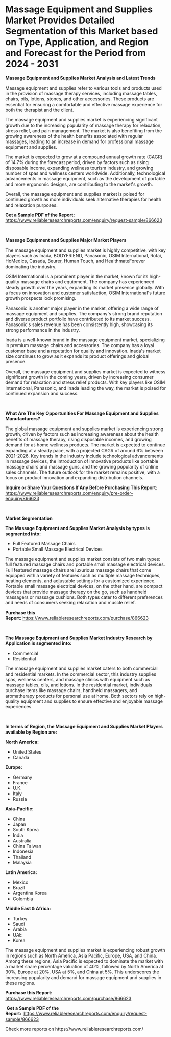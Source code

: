 <p><h1>Massage Equipment and Supplies Market Provides Detailed Segmentation of this Market based on Type, Application, and Region and Forecast for the Period from 2024 - 2031</h1></p><p><strong>Massage Equipment and Supplies Market Analysis and Latest Trends</strong></p>
<p><p>Massage equipment and supplies refer to various tools and products used in the provision of massage therapy services, including massage tables, chairs, oils, lotions, stones, and other accessories. These products are essential for ensuring a comfortable and effective massage experience for both the therapist and the client.</p><p>The massage equipment and supplies market is experiencing significant growth due to the increasing popularity of massage therapy for relaxation, stress relief, and pain management. The market is also benefiting from the growing awareness of the health benefits associated with regular massages, leading to an increase in demand for professional massage equipment and supplies.</p><p>The market is expected to grow at a compound annual growth rate (CAGR) of 14.7% during the forecast period, driven by factors such as rising disposable income, expanding wellness tourism industry, and growing number of spas and wellness centers worldwide. Additionally, technological advancements in massage equipment, such as the development of portable and more ergonomic designs, are contributing to the market's growth.</p><p>Overall, the massage equipment and supplies market is poised for continued growth as more individuals seek alternative therapies for health and relaxation purposes.</p></p>
<p><strong>Get a Sample PDF of the Report:&nbsp;</strong> <a href="https://www.reliableresearchreports.com/enquiry/request-sample/866623">https://www.reliableresearchreports.com/enquiry/request-sample/866623</a></p>
<p>&nbsp;</p>
<p><strong>Massage Equipment and Supplies Major Market Players</strong></p>
<p><p>The massage equipment and supplies market is highly competitive, with key players such as Inada, BODYFRIEND, Panasonic, OSIM International, Rotai, HoMedics, Casada, Beurer, Human Touch, and HealthmateForever dominating the industry.</p><p>OSIM International is a prominent player in the market, known for its high-quality massage chairs and equipment. The company has experienced steady growth over the years, expanding its market presence globally. With a focus on innovation and customer satisfaction, OSIM International's future growth prospects look promising.</p><p>Panasonic is another major player in the market, offering a wide range of massage equipment and supplies. The company's strong brand reputation and diverse product portfolio have contributed to its market success. Panasonic's sales revenue has been consistently high, showcasing its strong performance in the industry.</p><p>Inada is a well-known brand in the massage equipment market, specializing in premium massage chairs and accessories. The company has a loyal customer base and a reputation for quality and innovation. Inada's market size continues to grow as it expands its product offerings and global presence.</p><p>Overall, the massage equipment and supplies market is expected to witness significant growth in the coming years, driven by increasing consumer demand for relaxation and stress relief products. With key players like OSIM International, Panasonic, and Inada leading the way, the market is poised for continued expansion and success.</p></p>
<p>&nbsp;</p>
<p><strong>What Are The Key Opportunities For Massage Equipment and Supplies Manufacturers?</strong></p>
<p><p>The global massage equipment and supplies market is experiencing strong growth, driven by factors such as increasing awareness about the health benefits of massage therapy, rising disposable incomes, and growing demand for at-home wellness products. The market is expected to continue expanding at a steady pace, with a projected CAGR of around 6% between 2021-2026. Key trends in the industry include technological advancements in massage devices, the introduction of innovative products like portable massage chairs and massage guns, and the growing popularity of online sales channels. The future outlook for the market remains positive, with a focus on product innovation and expanding distribution channels.</p></p>
<p><strong>Inquire or Share Your Questions If Any Before Purchasing This Report:</strong> <a href="https://www.reliableresearchreports.com/enquiry/pre-order-enquiry/866623">https://www.reliableresearchreports.com/enquiry/pre-order-enquiry/866623</a></p>
<p>&nbsp;</p>
<p><strong>Market Segmentation</strong></p>
<p><strong>The Massage Equipment and Supplies Market Analysis by types is segmented into:</strong></p>
<p><ul><li>Full Featured Massage Chairs</li><li>Portable Small Massage Electrical Devices</li></ul></p>
<p><p>The massage equipment and supplies market consists of two main types: full featured massage chairs and portable small massage electrical devices. Full featured massage chairs are luxurious massage chairs that come equipped with a variety of features such as multiple massage techniques, heating elements, and adjustable settings for a customized experience. Portable small massage electrical devices, on the other hand, are compact devices that provide massage therapy on the go, such as handheld massagers or massage cushions. Both types cater to different preferences and needs of consumers seeking relaxation and muscle relief.</p></p>
<p><strong>Purchase this Report:&nbsp;</strong><a href="https://www.reliableresearchreports.com/purchase/866623">https://www.reliableresearchreports.com/purchase/866623</a></p>
<p>&nbsp;</p>
<p><strong>The Massage Equipment and Supplies Market Industry Research by Application is segmented into:</strong></p>
<p><ul><li>Commercial</li><li>Residential</li></ul></p>
<p><p>The massage equipment and supplies market caters to both commercial and residential markets. In the commercial sector, this industry supplies spas, wellness centers, and massage clinics with equipment such as massage tables, oils, and lotions. In the residential market, individuals purchase items like massage chairs, handheld massagers, and aromatherapy products for personal use at home. Both sectors rely on high-quality equipment and supplies to ensure effective and enjoyable massage experiences.</p></p>
<p>&nbsp;</p>
<p><strong>In terms of Region, the Massage Equipment and Supplies Market Players available by Region are:</strong></p>
<p>
    <p> <strong> North America: </strong>
        <ul>
            <li>United States</li>
            <li>Canada</li>
        </ul>
        </p> 
    <p> <strong> Europe: </strong>
        <ul>
            <li>Germany</li>
            <li>France</li>
            <li>U.K.</li>
            <li>Italy</li>
            <li>Russia</li>
        </ul>
        </p> 
    <p> <strong> Asia-Pacific: </strong>
        <ul>
            <li>China</li>
            <li>Japan</li>
            <li>South Korea</li>
            <li>India</li>
            <li>Australia</li>
            <li>China Taiwan</li>
            <li>Indonesia</li>
            <li>Thailand</li>
            <li>Malaysia</li>
        </ul>
        </p> 
    <p> <strong> Latin America: </strong>
        <ul>
            <li>Mexico</li>
            <li>Brazil</li>
            <li>Argentina Korea</li>
            <li>Colombia</li>
        </ul>
        </p> 
    <p> <strong> Middle East & Africa: </strong>
        <ul>
            <li>Turkey</li>
            <li>Saudi</li>
            <li>Arabia</li>
            <li>UAE</li>
            <li>Korea</li>
        </ul>
    </p>
    </p>
<p><p>The massage equipment and supplies market is experiencing robust growth in regions such as North America, Asia Pacific, Europe, USA, and China. Among these regions, Asia Pacific is expected to dominate the market with a market share percentage valuation of 40%, followed by North America at 30%, Europe at 20%, USA at 5%, and China at 5%. This underscores the increasing popularity and demand for massage equipment and supplies in these regions.</p></p>
<p><strong>Purchase this Report: </strong><a href="https://www.reliableresearchreports.com/purchase/866623">https://www.reliableresearchreports.com/purchase/866623</a></p>
<p>&nbsp;<strong>Get a Sample PDF of the Report:&nbsp;&nbsp;</strong><a href="https://www.reliableresearchreports.com/enquiry/request-sample/866623">https://www.reliableresearchreports.com/enquiry/request-sample/866623</a></p>
<p><strong></strong></p>
<p>Check more reports on https://www.reliableresearchreports.com/</p>